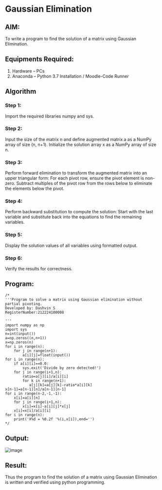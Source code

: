 # Gaussian Elimination

## AIM:
To write a program to find the solution of a matrix using Gaussian Elimination.

## Equipments Required:
1. Hardware – PCs
2. Anaconda – Python 3.7 Installation / Moodle-Code Runner

## Algorithm
### Step 1:
Import the required libraries numpy and sys.

### Step 2:
Input the size of the matrix n and define augmented matrix a as a NumPy array of size (n, n+1). Initialize the solution array x as a NumPy array of size n.

### Step 3:
Perform forward elimination to transform the augmented matrix into an upper triangular form:
For each pivot row, ensure the pivot element is non-zero. Subtract multiples of the pivot row from the rows below to eliminate the elements below the pivot.

### Step 4:
Perform backward substitution to compute the solution:
Start with the last variable and substitute back into the equations to find the remaining variables.

### Step 5:
Display the solution values of all variables using formatted output.

### Step 6:
Verify the results for correctness. 

## Program:
```
/*
'''Program to solve a matrix using Gaussian elimination without partial pivoting.
Developed by: Dashvin S
RegisterNumber:212224100008

'''
import numpy as np
import sys
n=int(input())
a=np.zeros((n,n+1))
x=np.zeros(n)
for i in range(n):
    for j in range(n+1):
        a[i][j]=float(input())
for i in range(n):
    if a[i][i]==0.0:
        sys.exit('Divide by zero detected!')
    for j in range(i+1,n):
        ratio=a[j][i]/a[i][i]
        for k in range(n+1):
           a[j][k]=a[j][k]-ratio*a[i][k]
x[n-1]=a[n-1][n]/a[n-1][n-1]
for i in range(n-2,-1,-1):
    x[i]=a[i][n]
    for j in range(i+1,n):
        x[i]=x[i]-a[i][j]*x[j]
    x[i]=x[i]/a[i][i]
for i in range(n):
    print('X%d = %0.2f '%(i,x[i]),end='') 
*/
```

## Output:
![image](https://github.com/user-attachments/assets/729a4761-3b05-4827-a98e-c477fc0d111f)



## Result:
Thus the program to find the solution of a matrix using Gaussian Elimination is written and verified using python programming.


